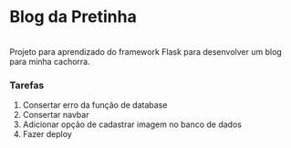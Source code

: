 <h1>Blog da Pretinha</h1>
<p></br>Projeto para aprendizado do framework Flask para desenvolver um blog para minha cachorra.</p>

<h3>Tarefas</h3>
<ol>
    <li>Consertar erro da função de database</li>
    <li>Consertar navbar</li>
    <li>Adicionar opção de cadastrar imagem no banco de dados</li>
    <li>Fazer deploy</li>
</ol>
